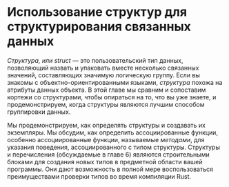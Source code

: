# Использование структур для структурирования связанных данных

*Структура, или struct* *—* это пользовательский тип данных, позволяющий назвать и упаковать вместе несколько связанных значений, составляющих значимую логическую группу. Если вы знакомы с объектно-ориентированными языками, *структура* похожа на атрибуты данных объекта. В этой главе мы сравним и сопоставим кортежи со структурами, чтобы опираться на то, что вы уже знаете, и продемонстрируем, когда структуры являются лучшим способом группировки данных.

Мы продемонстрируем, как определять структуры и создавать их экземпляры. Мы обсудим, как определить ассоциированные функции, особенно ассоциированные функции, называемые *методами*, для указания поведения, ассоциированного с типом структуры. Структуры и перечисления (обсуждаемые в главе 6) являются строительными блоками для создания новых типов в предметной области вашей программы. Они дают возможность в полной мере воспользоваться преимуществами проверки типов во время компиляции Rust.
